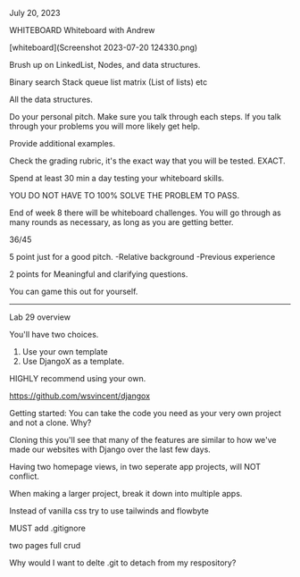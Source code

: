 July 20, 2023

  WHITEBOARD
Whiteboard with Andrew

[whiteboard](Screenshot 2023-07-20 124330.png)

Brush up on LinkedList, Nodes, and data structures.

Binary search
Stack
queue
list
matrix (List of lists)
etc

All the data structures.

Do your personal pitch. Make sure you talk through each steps. If you talk through your problems you will more likely get help.

Provide additional examples.

Check the grading rubric, it's the exact way that you will be tested. EXACT.

Spend at least 30 min a day testing your whiteboard skills.

YOU DO NOT HAVE TO 100% SOLVE THE PROBLEM TO PASS.

End of week 8 there will be whiteboard challenges. You will go through as many rounds as necessary, as long as you are getting better.

36/45

5 point just for a good pitch.
-Relative background
-Previous experience

2 points for Meaningful and clarifying questions. 

You can game this out for yourself.
___________________________________

Lab 29 overview

You'll have two choices.
1. Use your own template
2. Use DjangoX as a template.

HIGHLY recommend using your own.

https://github.com/wsvincent/djangox


Getting started:
You can take the code you need as your very own project and not a clone.
Why?

Cloning this you'll see that many of the features are similar to how we've made our websites with Django over the last few days.

Having two homepage views, in two seperate app projects, will NOT conflict.

When making a larger project, break it down into multiple apps.

Instead of vanilla css
try to use tailwinds and flowbyte

MUST add .gitignore

two pages
full crud

Why would I want to delte .git to detach from my respository?

